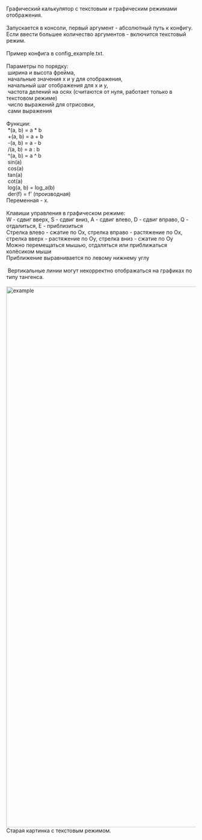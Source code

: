 Графический калькулятор с текстовым и графическим режимами отображения.<br/>
<br/>
Запускается в консоли, первый аргумент - абсолютный путь к конфигу. Если ввести большее количество аргументов - включится текстовый режим.<br/>
<br/>
Пример конфига в config_example.txt.<br/>
<br/>
Параметры по порядку:<br/>
&nbsp;ширина и высота фрейма,<br/>
&nbsp;начальные значения x и y для отображения,<br/>
&nbsp;начальный шаг отображения для x и y,<br/>
&nbsp;частота делений на осях (считаются от нуля, работает только в текстовом режиме)<br/>
&nbsp;число выражений для отрисовки,<br/>
&nbsp;сами выражения<br/>
<br/>
Функции:<br/>
&nbsp;*(a, b) = a * b<br/>
&nbsp;+(a, b) = a + b<br/>
&nbsp;-(a, b) = a - b<br/>
&nbsp;/(a, b) = a : b<br/>
&nbsp;^(a, b) = a ^ b<br/>
&nbsp;sin(a)<br/>
&nbsp;cos(a)<br/>
&nbsp;tan(a)<br/>
&nbsp;cot(a)<br/>
&nbsp;log(a, b) = log_a(b)<br/>
&nbsp;der(f) = f' (производная)<br/>
Переменная - x.<br/>
<br/>
Клавиши управления в графическом режиме:<br/>
W - сдвиг вверх, S - сдвиг вниз, A - сдвиг влево, D - сдвиг вправо, Q - отдалиться, E - приблизиться<br/>
Стрелка влево - сжатие по Ox, стрелка вправо - растяжение по Ox, стрелка вверх - растяжение по Oy, стрелка вниз - сжатие по Oy<br/>
Можно перемещаться мышью, отдаляться или приближаться колёсиком мыши<br/>
Приближение выравнивается по левому нижнему углу<br/>
<br/>
&nbsp;Вертикальные линии могут некорректно отображаться на графиках по типу тангенса.<br/>
<br/>
<img width="1439" alt="example" src="https://github.com/user-attachments/assets/ffdeced9-1483-4d5c-8fb4-70b72259e6bf"><br/>
Старая картинка с текстовым режимом.<br/>
